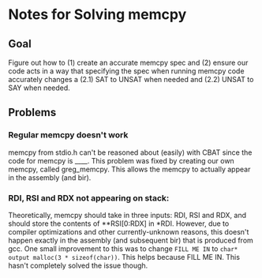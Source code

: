 # Notes for Solving memcpy

## Goal

Figure out how to (1) create an accurate memcpy spec and (2) ensure our code acts in a way that
specifying the spec when running memcpy code accurately changes a (2.1) SAT to UNSAT when needed
and (2.2) UNSAT to SAY when needed.

## Problems

### Regular memcpy doesn't work

memcpy from stdio.h can't be reasoned about (easily) with CBAT
since the code for memcpy is ____.
This problem was fixed by creating our own memcpy, called greg_memcpy.
This allows the memcpy to actually appear in the assembly (and bir).


### RDI, RSI and RDX not appearing on stack:

Theoretically, memcpy should take in three inputs: RDI, RSI and RDX, and should store the
contents of **RSI[0:RDX] in *RDI.
However, due to compiler optimizations and other currently-unknown reasons,
this doesn't happen exactly in the assembly (and subsequent bir)
that is produced from gcc.
One small improvement to this was to change `FILL ME IN` to `char* output malloc(3 * sizeof(char))`.
This helps because FILL ME IN. This hasn't completely solved the issue though.

